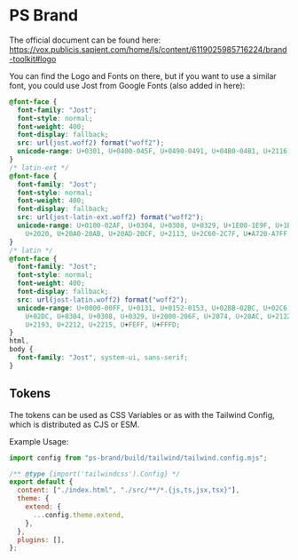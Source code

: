 # PS Brand

The official document can be found here:
https://vox.publicis.sapient.com/home/ls/content/6119025985716224/brand-toolkit#logo

You can find the Logo and Fonts on there, but if you want to use a similar font, you could use Jost from Google Fonts (also added in here):

```css
@font-face {
  font-family: "Jost";
  font-style: normal;
  font-weight: 400;
  font-display: fallback;
  src: url(jost.woff2) format("woff2");
  unicode-range: U+0301, U+0400-045F, U+0490-0491, U+04B0-04B1, U+2116;
}
/* latin-ext */
@font-face {
  font-family: "Jost";
  font-style: normal;
  font-weight: 400;
  font-display: fallback;
  src: url(jost-latin-ext.woff2) format("woff2");
  unicode-range: U+0100-02AF, U+0304, U+0308, U+0329, U+1E00-1E9F, U+1EF2-1EFF,
    U+2020, U+20A0-20AB, U+20AD-20CF, U+2113, U+2C60-2C7F, U+A720-A7FF;
}
/* latin */
@font-face {
  font-family: "Jost";
  font-style: normal;
  font-weight: 400;
  font-display: fallback;
  src: url(jost-latin.woff2) format("woff2");
  unicode-range: U+0000-00FF, U+0131, U+0152-0153, U+02BB-02BC, U+02C6, U+02DA,
    U+02DC, U+0304, U+0308, U+0329, U+2000-206F, U+2074, U+20AC, U+2122, U+2191,
    U+2193, U+2212, U+2215, U+FEFF, U+FFFD;
}
html,
body {
  font-family: "Jost", system-ui, sans-serif;
}
```

## Tokens

The tokens can be used as CSS Variables or as with the Tailwind Config, which is distributed as CJS or ESM.

Example Usage:

```js
import config from "ps-brand/build/tailwind/tailwind.config.mjs";

/** @type {import('tailwindcss').Config} */
export default {
  content: ["./index.html", "./src/**/*.{js,ts,jsx,tsx}"],
  theme: {
    extend: {
      ...config.theme.extend,
    },
  },
  plugins: [],
};
```
